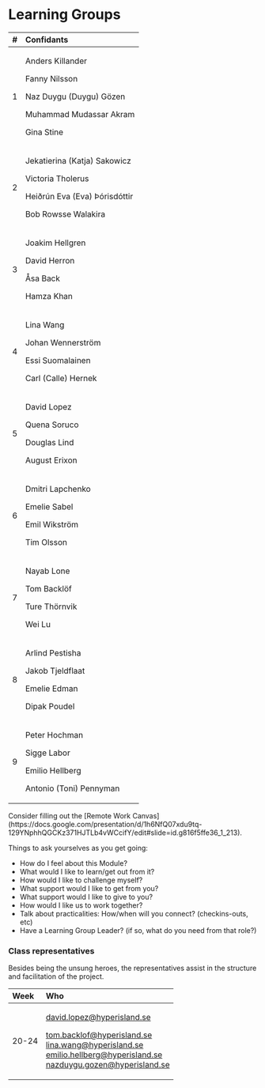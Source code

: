 # Learning Groups

<table>
  <thead>
    <tr>
      <th style="text-align:left">#</th>
      <th style="text-align:left">Confidants</th>
    </tr>
  </thead>
  <tbody>
    <tr>
      <td style="text-align:left">1</td>
      <td style="text-align:left">
        <p>Anders Killander</p>
        <p>Fanny Nilsson</p>
        <p>Naz Duygu (Duygu) G&#xF6;zen</p>
        <p>Muhammad Mudassar Akram</p>
        <p>Gina Stine</p>
      </td>
    </tr>
    <tr>
      <td style="text-align:left">2</td>
      <td style="text-align:left">
        <p>Jekatierina (Katja) Sakowicz</p>
        <p>Victoria Tholerus</p>
        <p>Hei&#xF0;r&#xFA;n Eva (Eva) &#xDE;&#xF3;risd&#xF3;ttir</p>
        <p>Bob Rowsse Walakira</p>
      </td>
    </tr>
    <tr>
      <td style="text-align:left">3</td>
      <td style="text-align:left">
        <p>Joakim Hellgren</p>
        <p>David Herron</p>
        <p>&#xC5;sa Back</p>
        <p>Hamza Khan</p>
      </td>
    </tr>
    <tr>
      <td style="text-align:left">4</td>
      <td style="text-align:left">
        <p>Lina Wang</p>
        <p>Johan Wennerstr&#xF6;m</p>
        <p>Essi Suomalainen</p>
        <p>Carl (Calle) Hernek</p>
      </td>
    </tr>
    <tr>
      <td style="text-align:left">5</td>
      <td style="text-align:left">
        <p>David Lopez</p>
        <p>Quena Soruco</p>
        <p>Douglas Lind</p>
        <p>August Erixon</p>
      </td>
    </tr>
    <tr>
      <td style="text-align:left">6</td>
      <td style="text-align:left">
        <p>Dmitri Lapchenko</p>
        <p>Emelie Sabel</p>
        <p>Emil Wikstr&#xF6;m</p>
        <p>Tim Olsson</p>
      </td>
    </tr>
    <tr>
      <td style="text-align:left">7</td>
      <td style="text-align:left">
        <p>Nayab Lone</p>
        <p>Tom Backl&#xF6;f</p>
        <p>Ture Th&#xF6;rnvik</p>
        <p>Wei Lu</p>
      </td>
    </tr>
    <tr>
      <td style="text-align:left">8</td>
      <td style="text-align:left">
        <p>Arlind Pestisha</p>
        <p>Jakob Tjeldflaat</p>
        <p>Emelie Edman</p>
        <p>Dipak Poudel</p>
      </td>
    </tr>
    <tr>
      <td style="text-align:left">9</td>
      <td style="text-align:left">
        <p>Peter Hochman</p>
        <p>Sigge Labor</p>
        <p>Emilio Hellberg</p>
        <p>Antonio (Toni) Pennyman</p>
      </td>
    </tr>
  </tbody>
</table>Consider filling out the [Remote Work Canvas](https://docs.google.com/presentation/d/1h6NfQ07xdu9tq-129YNphhQGCKz371HJTLb4vWCcifY/edit#slide=id.g816f5ffe36_1_213).

Things to ask yourselves as you get going:

* How do I feel about this Module? 
* What would I like to learn/get out from it? 
* How would I like to challenge myself? 
* What support would I like to get from you? 
* What support would I like to give to you? 
* How would I like us to work together? 
* Talk about practicalities: How/when will you connect? \(checkins-outs, etc\) 
* Have a Learning Group Leader? \(if so, what do you need from that role?\)

### Class representatives

Besides being the unsung heroes, the representatives assist in the structure and facilitation of the project.

<table>
  <thead>
    <tr>
      <th style="text-align:left">Week</th>
      <th style="text-align:left">Who</th>
    </tr>
  </thead>
  <tbody>
    <tr>
      <td style="text-align:left">20-24</td>
      <td style="text-align:left">
        <p><a href="mailto:david.lopez@hyperisland.se">david.lopez@hyperisland.se</a>
        </p>
        <p><a href="mailto:tom.backlof@hyperisland.se">tom.backlof@hyperisland.se</a>
          <br
          /><a href="mailto:lina.wang@hyperisland.se">lina.wang@hyperisland.se</a>
          <br
          /><a href="mailto:emilio.hellberg@hyperisland.se">emilio.hellberg@hyperisland.se</a>
          <br
          /><a href="mailto:nazduygu_gozen@hyperisland.se">nazduygu.gozen@hyperisland.se</a>
        </p>
      </td>
    </tr>
  </tbody>
</table>